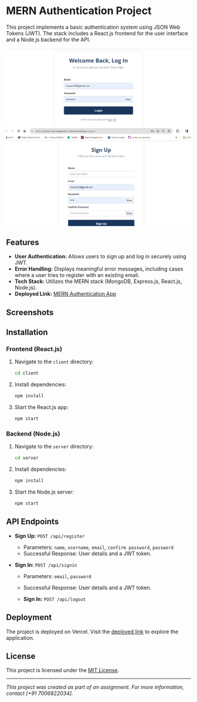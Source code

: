 # MERN Authentication Project

This project implements a basic authentication system using JSON Web Tokens (JWT). The stack includes a React.js frontend for the user interface and a Node.js backend for the API.

![Project Image](<images/Screenshot (1372).png>)
![Project Image](<images/Screenshot (1373).png>)


## Features

- **User Authentication:** Allows users to sign up and log in securely using JWT.
- **Error Handling:** Displays meaningful error messages, including cases where a user tries to register with an existing email.
- **Tech Stack:** Utilizes the MERN stack (MongoDB, Express.js, React.js, Node.js).
- **Deployed Link:** [MERN Authentication App](https://brand-wick-assignment-client.vercel.app/)

## Screenshots

<!-- Add screenshots or images of your application -->

## Installation

### Frontend (React.js)

1. Navigate to the `client` directory:

   ```bash
   cd client
   ```

2. Install dependencies:

   ```bash
   npm install
   ```

3. Start the React.js app:

   ```bash
   npm start
   ```

### Backend (Node.js)

1. Navigate to the `server` directory:

   ```bash
   cd server
   ```

2. Install dependencies:

   ```bash
   npm install
   ```

3. Start the Node.js server:

   ```bash
   npm start
   ```

## API Endpoints

- **Sign Up:** `POST /api/register`
  - Parameters: `name`, `username`, `email`, `confirm password`, `password`
  - Successful Response: User details and a JWT token.

- **Sign In:** `POST /api/signin`
  - Parameters: `email`, `password`
  - Successful Response: User details and a JWT token.

  - **Sign In:** `POST /api/logout`
  

## Deployment

The project is deployed on Vercel. Visit the [deployed link](https://brand-wick-assignment-client.vercel.app/) to explore the application.


## License

This project is licensed under the [MIT License](LICENSE).

---

*This project was created as part of an assignment. For more information, contact [+91 7006822034].*